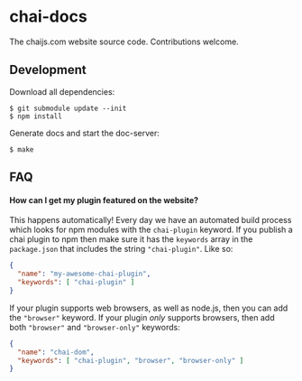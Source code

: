 chai-docs
=========

The chaijs.com website source code. Contributions welcome.

## Development

Download all dependencies:

```
$ git submodule update --init
$ npm install
```

Generate docs and start the doc-server:

```
$ make
```

## FAQ

#### How can I get my plugin featured on the website?

This happens automatically! Every day we have an automated build process which looks for npm modules with the `chai-plugin` keyword. If you publish a chai plugin to npm then make sure it has the `keywords` array in the `package.json` that includes the string `"chai-plugin"`. Like so:

```json
{
  "name": "my-awesome-chai-plugin",
  "keywords": [ "chai-plugin" ]
}
```

If your plugin supports web browsers, as well as node.js, then you can add the `"browser"` keyword. If your plugin _only_ supports browsers, then add both `"browser"` and `"browser-only"` keywords:

```json
{
  "name": "chai-dom",
  "keywords": [ "chai-plugin", "browser", "browser-only" ]
}
```
